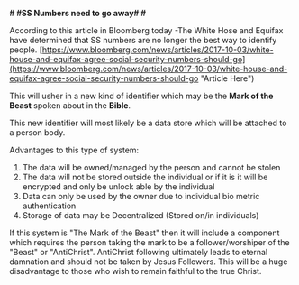 <!--
.. title: SS Numbers need to go away
.. slug: SS Numbers
.. date: 2017-10-04 15:29:40 UTC
.. tags: blog, End Times, 
.. category: End Times
.. link: 
.. description: SS Numbers need to go
.. type: text
-->
**# #SS Numbers need to go away# #** 

According to this article in Bloomberg today -The White Hose and Equifax have determined that SS numbers are no longer the best way to identify people. 
[https://www.bloomberg.com/news/articles/2017-10-03/white-house-and-equifax-agree-social-security-numbers-should-go](https://www.bloomberg.com/news/articles/2017-10-03/white-house-and-equifax-agree-social-security-numbers-should-go "Article Here")

This will usher in a new kind of identifier which may be the **Mark of the Beast** spoken about in the **Bible**. 

This new identifier will most likely be a data store which will be attached to a person body. 

Advantages to this type of system: 

1. The data will be owned/managed by the person and cannot be stolen
2. The data will not be stored outside the individual or if it is it will be encrypted and only be unlock able by the individual
3. Data can only be used by the owner due to individual bio metric authentication
4. Storage of data may be Decentralized (Stored on/in individuals)

If this system is "The Mark of the Beast" then it will include a component which requires the person taking the mark to be a follower/worshiper of the "Beast" or "AntiChrist". AntiChrist following ultimately leads to eternal damnation and should not be taken by Jesus Followers. This will be a huge disadvantage to those who wish to remain faithful to the true Christ. 
